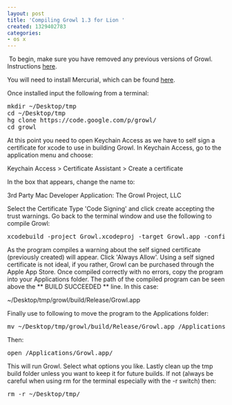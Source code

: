 ```yaml
---
layout: post
title: 'Compiling Growl 1.3 for Lion '
created: 1329402783
categories:
- os x
---
```

<p>&nbsp;To begin, make sure you have removed any previous versions of Growl. Instructions <a href="http://growl.info/documentation/growl-package-removal.php">here</a>.</p>
<p>You will need to install Mercurial, which can be found <a href="http://mercurial.selenic.com/downloads/">here</a>.</p>
<p>Once installed input the following from a terminal:</p>
<pre>
mkdir ~/Desktop/tmp
cd ~/Desktop/tmp
hg clone https://code.google.com/p/growl/
cd growl
</pre>
<p>At this point you need to open Keychain Access as we have to self sign a certificate for xcode to use in building Growl. In Keychain Access, go to the application menu and choose:</p>
<p>Keychain Access &gt; Certificate Assistant &gt; Create a certificate</p>
<p>In the box that appears, change the name to:</p>
<p>3rd Party Mac Developer Application: The Growl Project, LLC&nbsp;</p>
<p>Select the Certificate Type 'Code Signing' and click create accepting the trust warnings. Go back to the terminal window and use the following to compile Growl:</p>
<pre>
xcodebuild -project Growl.xcodeproj -target Growl.app -configuration Release
</pre>
<p>As the program compiles a warning about the self signed certificate (previously created) will appear. Click 'Always Allow'. Using a self signed certificate is not ideal, if you rather, Growl can be purchased through the Apple App Store. Once compiled correctly with no errors, copy the program into your Applications folder. The path of the compiled program can be seen above the ** BUILD SUCCEEDED ** line. In this case:</p>
<p>~/Desktop/tmp/growl/build/Release/Growl.app</p>
<p>Finally use to following to move the program to the Applications folder:</p>
<pre>
mv ~/Desktop/tmp/growl/build/Release/Growl.app /Applications/
</pre>
<p>Then:</p>
<pre>
open /Applications/Growl.app/
</pre>
<p>This will run Growl. Select what options you like. Lastly clean up the tmp build folder unless you want to keep it for future builds. If not (always be careful when using rm for the terminal especially with the -r switch) then:</p>
<pre>
rm -r ~/Desktop/tmp/
</pre>
